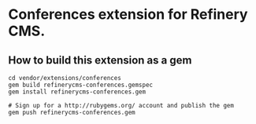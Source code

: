 # Conferences extension for Refinery CMS.

## How to build this extension as a gem

    cd vendor/extensions/conferences
    gem build refinerycms-conferences.gemspec
    gem install refinerycms-conferences.gem

    # Sign up for a http://rubygems.org/ account and publish the gem
    gem push refinerycms-conferences.gem